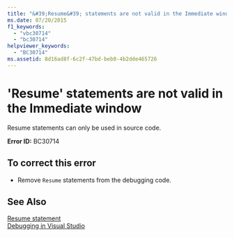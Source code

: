 ```yaml
---
title: "&#39;Resume&#39; statements are not valid in the Immediate window"
ms.date: 07/20/2015
f1_keywords: 
  - "vbc30714"
  - "bc30714"
helpviewer_keywords: 
  - "BC30714"
ms.assetid: 8d16ad8f-6c2f-47bd-beb0-4b2dde465726
---
```

# &#39;Resume&#39; statements are not valid in the Immediate window
Resume statements can only be used in source code.  
  
 **Error ID:** BC30714  
  
## To correct this error  
  
- Remove `Resume` statements from the debugging code.  
  
## See Also  
 [Resume statement](~/docs/visual-basic/language-reference/statements/resume-statement.md)  
 [Debugging in Visual Studio](/visualstudio/debugger/debugging-in-visual-studio)
